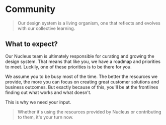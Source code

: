 # Community

> Our design system is a living organism, one that reflects and evolves with our collective learning.

## What to expect?

Our Nucleus team is ultimately responsible for curating and growing the design system. That means that like you, we have a roadmap and priorities to meet. Luckily, one of these priorities is to be there for you.

We assume you to be busy most of the time. The better the resources we provide, the more you can focus on creating great customer solutions and business outcomes. But exactly because of this, you'll be at the frontlines finding out what works and what doesn't.

This is why we need your input.

> Whether it's using the resources provided by Nucleus or contributing to them, it's your turn now.
